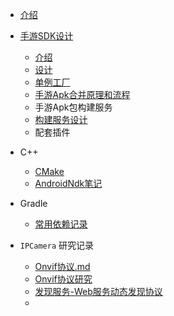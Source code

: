 <!-- _sidebar.md -->

* [介绍](README)

<!-- * [快速开始](contents/development)
* [指南](contents/guide)
* [配置](contents/configure)
* [主题](contents/themes)
    * sss -->

<!-- --- -->
<!-- 

* [插件](contents/plugins)
* [部署](contents/production)
* [表情包](contents/emoji) -->

* [手游SDK设计](sysdk/README)
  * [介绍](sysdk/README)
  * [设计](sysdk/手游SDK设计.md)
  * [单例工厂](./)
  * [手游Apk合并原理和流程](./)
  * 手游Apk包构建服务
  * [构建服务设计](./)
  * 配套插件

* C++
  * [CMake](cxx\Cmake.md)
  *  [AndroidNdk笔记](cxx\AndroidNdk笔记.md) 

- Gradle
  -  [常用依赖记录](gradle\常用依赖记录.md) 



- `IPCamera` 研究记录
  - [Onvif协议.md](ipcamera\Onvif协议.md) 
  - [Onvif协议研究](ipcamera\Onvif协议研究.md)
  - [发现服务-Web服务动态发现协议](ipcamera\Web服务动态发现协议.md) 
  - 
